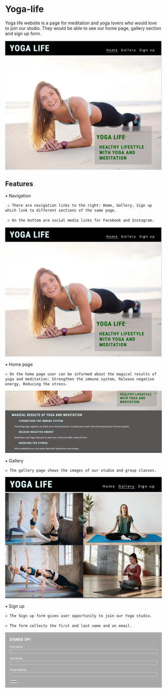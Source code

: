 # Yoga-life

Yoga life website is a page for meditation and yoga lovers who would love to join our studio. They would be able to see our home page, gallery section and sign up form.


![Yoga life](/assets/images/Yoga-life.png)







## Features

▪︎ Navigation

     ▫︎ There are navigation links to the right: Home, Gallery, Sign up which link to different sections of the same page.

     ▫︎ On the bottom are social media links for Facebook and Instagram.


    
    

![Yoga life](/assets/images/Yoga-life.png)





▪︎ Home page

    ▫︎ On the home page user can be informed about the magical results of yoga and meditation: Strengthen the immune system, Release negative energy, Reducing the stress.



![Yoga life](/assets/images/Y.png)



▪︎ Gallery

    ▫︎ The gallery page shows the images of our studio and group classes.


![Yoga life](/assets/images/Studio.png)


▪︎ Sign up

    ▫︎ The Sign up form gives user opportunity to join our Yoga studio.

    ▫︎ The form collects the first and last name and an email.


![Yoga life](/assets/images/Sign-up.png)





